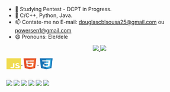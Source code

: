 - 🔭 Studying Pentest - DCPT in Progress.
- 🌱 C/C++, Python, Java.
- 📫 Contate-me no E-mail: douglascblsousa25@gmail.com ou powersen1@gmail.com
- 😄 Pronouns: Ele/dele

<div align="center">
  <a href="https://github.com/PowerSen1">
 <img height="180em" src="https://github-readme-stats.vercel.app/api?username=PowerSen1&show_icons=true&theme=monokai&include_all_commits=true&count_private=true"/>
  <img height="180em" src="https://github-readme-stats.vercel.app/api/top-langs/?username=PowerSen1&layout=compact&langs_count=7&theme=monokai"/>
</div>

<div style="display: inline_block"><br>
  <img align="center" alt="Douglas-Js" height="30" width="40" src="https://raw.githubusercontent.com/devicons/devicon/master/icons/javascript/javascript-plain.svg">
  <img align="center" alt="Douglas-HTML" height="30" width="40" src="https://raw.githubusercontent.com/devicons/devicon/master/icons/html5/html5-original.svg">
  <img align="center" alt="Douglas-CSS" height="30" width="40" src="https://raw.githubusercontent.com/devicons/devicon/master/icons/css3/css3-original.svg">
 <!--   <img align="right" alt="pic-douglas" height="150" style="border-radius:50px;" src="https://media.discordapp.net/attachments/421380319669780480/931306536901427200/pic-douglas.gif"> A procura de uma Gif para o meu perfil -->
 </div>

##

<div> 
  <a href="https://www.youtube.com/channel/UCXUR2zDHVvIrFC7PbNqpDUg" target="_blank"><img src="https://img.shields.io/badge/YouTube-FF0000?style=for-the-badge&logo=youtube&logoColor=white" target="_blank"></a>
  <a href="https://www.instagram.com/mibr_douglas/" target="_blank">
<img src="https://img.shields.io/badge/-Instagram-%23E4405F?style=for-the-badge&logo=instagram&logoColor=white" target="_blank"></a>
 	<a href="https://www.twitch.tv/powersen4" target="_blank"><img src="https://img.shields.io/badge/Twitch-9146FF?style=for-the-badge&logo=twitch&logoColor=white" target="_blank"></a>
 <a href="https://discord.gg/powersen1#0779" target="_blank"><img src="https://img.shields.io/badge/Discord-7289DA?style=for-the-badge&logo=discord&logoColor=white" target="_blank"></a> 
  <a href = "mailto:douglascblsousa25@gmail.com"><img src="https://img.shields.io/badge/-Gmail-%23333?style=for-the-badge&logo=gmail&logoColor=white" target="_blank"></a>
  <a href="https://www.linkedin.com/in/douglas-cabral-de-sousa-43b37722b/" target="_blank"><img src="https://img.shields.io/badge/-LinkedIn-%230077B5?style=for-the-badge&logo=linkedin&logoColor=white" target="_blank"></a>  

 </div>
